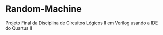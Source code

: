 # Random-Machine
Projeto Final da Disciplina de Circuitos Lógicos II em Verilog usando a IDE do Quartus II
